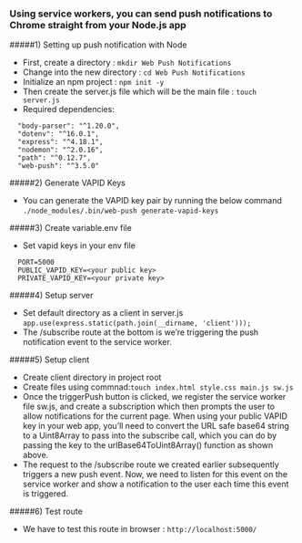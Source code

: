 ### Using service workers, you can send push notifications to Chrome straight from your Node.js app

#####1) Setting up push notification with Node
- First, create a directory : `mkdir Web Push Notifications`
- Change into the new directory : `cd Web Push Notifications`
- Initialize an npm project : `npm init -y`
- Then create the server.js file which will be the main file : `touch server.js`
- Required dependencies:

``` 
  "body-parser": "^1.20.0",
  "dotenv": "^16.0.1",
  "express": "^4.18.1",
  "nodemon": "^2.0.16",
  "path": "^0.12.7",
  "web-push": "^3.5.0"
  ```
#####2) Generate VAPID Keys
- You can generate the VAPID key pair by running the below command `./node_modules/.bin/web-push generate-vapid-keys`

#####3) Create variable.env file
- Set vapid keys in your env file

 ``` 
   PORT=5000
   PUBLIC_VAPID_KEY=<your public key>
   PRIVATE_VAPID_KEY=<your private key>
```
#####4) Setup server 
- Set default directory as a client in server.js
  `app.use(express.static(path.join(__dirname, 'client')));`
- The /subscribe route at the bottom is we’re triggering the push notification event to the service worker.

#####5) Setup client
- Create client directory in project root
- Create files using commnad:`touch index.html style.css main.js sw.js`
- Once the triggerPush button is clicked, we register the service worker file sw.js, and create a subscription which then prompts the user to allow notifications for the current page. When using your public VAPID key in your web app, you’ll need to convert the URL safe base64 string to a Uint8Array to pass into the subscribe call, which you can do by passing the key to the urlBase64ToUint8Array() function as shown above.
- The request to the /subscribe route we created earlier subsequently triggers a new push event. Now, we need to listen for this event on the service worker and show a notification to the user each time this event is triggered.


#####6) Test route
- We have to test this route in browser : `http://localhost:5000/`